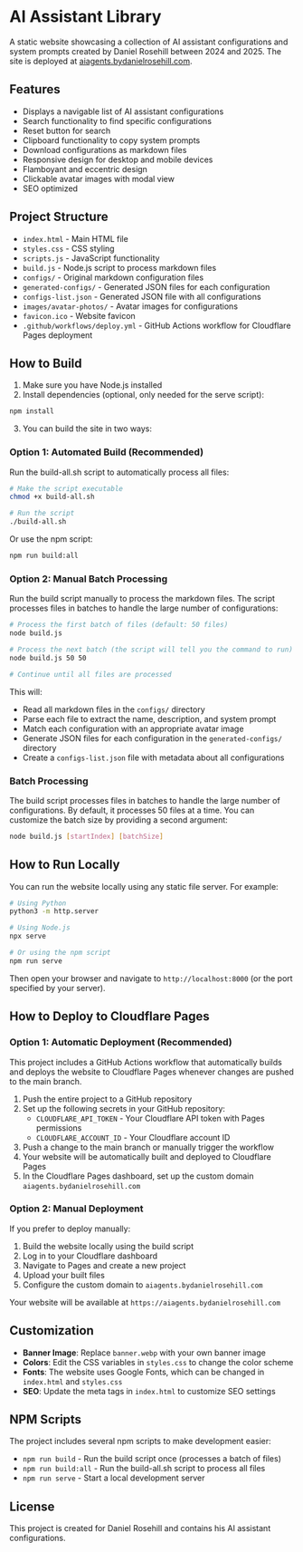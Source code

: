 # AI Assistant Library

A static website showcasing a collection of AI assistant configurations and system prompts created by Daniel Rosehill between 2024 and 2025. The site is deployed at [aiagents.bydanielrosehill.com](https://aiagents.bydanielrosehill.com).

## Features

- Displays a navigable list of AI assistant configurations
- Search functionality to find specific configurations
- Reset button for search
- Clipboard functionality to copy system prompts
- Download configurations as markdown files
- Responsive design for desktop and mobile devices
- Flamboyant and eccentric design
- Clickable avatar images with modal view
- SEO optimized

## Project Structure

- `index.html` - Main HTML file
- `styles.css` - CSS styling
- `scripts.js` - JavaScript functionality
- `build.js` - Node.js script to process markdown files
- `configs/` - Original markdown configuration files
- `generated-configs/` - Generated JSON files for each configuration
- `configs-list.json` - Generated JSON file with all configurations
- `images/avatar-photos/` - Avatar images for configurations
- `favicon.ico` - Website favicon
- `.github/workflows/deploy.yml` - GitHub Actions workflow for Cloudflare Pages deployment

## How to Build

1. Make sure you have Node.js installed
2. Install dependencies (optional, only needed for the serve script):

```bash
npm install
```

3. You can build the site in two ways:

### Option 1: Automated Build (Recommended)

Run the build-all.sh script to automatically process all files:

```bash
# Make the script executable
chmod +x build-all.sh

# Run the script
./build-all.sh
```

Or use the npm script:

```bash
npm run build:all
```

### Option 2: Manual Batch Processing

Run the build script manually to process the markdown files. The script processes files in batches to handle the large number of configurations:

```bash
# Process the first batch of files (default: 50 files)
node build.js

# Process the next batch (the script will tell you the command to run)
node build.js 50 50

# Continue until all files are processed
```

This will:
- Read all markdown files in the `configs/` directory
- Parse each file to extract the name, description, and system prompt
- Match each configuration with an appropriate avatar image
- Generate JSON files for each configuration in the `generated-configs/` directory
- Create a `configs-list.json` file with metadata about all configurations

### Batch Processing

The build script processes files in batches to handle the large number of configurations. By default, it processes 50 files at a time. You can customize the batch size by providing a second argument:

```bash
node build.js [startIndex] [batchSize]
```
## How to Run Locally

You can run the website locally using any static file server. For example:

```bash
# Using Python
python3 -m http.server

# Using Node.js
npx serve

# Or using the npm script
npm run serve
```

Then open your browser and navigate to `http://localhost:8000` (or the port specified by your server).

## How to Deploy to Cloudflare Pages

### Option 1: Automatic Deployment (Recommended)

This project includes a GitHub Actions workflow that automatically builds and deploys the website to Cloudflare Pages whenever changes are pushed to the main branch.

1. Push the entire project to a GitHub repository
2. Set up the following secrets in your GitHub repository:
   - `CLOUDFLARE_API_TOKEN` - Your Cloudflare API token with Pages permissions
   - `CLOUDFLARE_ACCOUNT_ID` - Your Cloudflare account ID
3. Push a change to the main branch or manually trigger the workflow
4. Your website will be automatically built and deployed to Cloudflare Pages
5. In the Cloudflare Pages dashboard, set up the custom domain `aiagents.bydanielrosehill.com`

### Option 2: Manual Deployment

If you prefer to deploy manually:

1. Build the website locally using the build script
2. Log in to your Cloudflare dashboard
3. Navigate to Pages and create a new project
4. Upload your built files
5. Configure the custom domain to `aiagents.bydanielrosehill.com`

Your website will be available at `https://aiagents.bydanielrosehill.com`

## Customization

- **Banner Image**: Replace `banner.webp` with your own banner image
- **Colors**: Edit the CSS variables in `styles.css` to change the color scheme
- **Fonts**: The website uses Google Fonts, which can be changed in `index.html` and `styles.css`
- **SEO**: Update the meta tags in `index.html` to customize SEO settings

## NPM Scripts

The project includes several npm scripts to make development easier:

- `npm run build` - Run the build script once (processes a batch of files)
- `npm run build:all` - Run the build-all.sh script to process all files
- `npm run serve` - Start a local development server

## License

This project is created for Daniel Rosehill and contains his AI assistant configurations.
